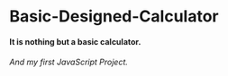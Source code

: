 # Basic-Designed-Calculator

#### It is nothing but a basic calculator.

###### And my first JavaScript Project.
